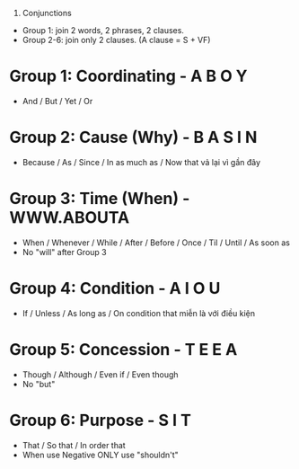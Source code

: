 1. Conjunctions
- Group 1: join 2 words, 2 phrases, 2 clauses.
- Group 2-6: join only 2 clauses. (A clause = S + VF)

# Group 1: Coordinating - A B O Y
* And / But / Yet / Or

# Group 2: Cause (Why) - B A S I N
* Because / As / Since / In as much as / Now that
                         vả lại vì       gần đây

# Group 3: Time (When) - WWW.ABOUTA
* When / Whenever / While / After / Before / Once / Til / Until / As soon as
* No "will" after Group 3

# Group 4: Condition - A I O U
* If / Unless / As long as / On condition that
                miễn là      với điều kiện

# Group 5: Concession - T E E A
* Though / Although / Even if / Even though
* No "but"

# Group 6: Purpose - S I T
* That / So that / In order that
* When use Negative ONLY use "shouldn't"